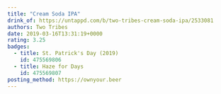 ```yaml
---
title: "Cream Soda IPA"
drink_of: https://untappd.com/b/two-tribes-cream-soda-ipa/2533081
authors: Two Tribes
date: 2019-03-16T13:31:19+0000
rating: 3.25
badges:
  - title: St. Patrick's Day (2019)
    id: 475569806
  - title: Haze for Days
    id: 475569807
posting_method: https://ownyour.beer
---
```

